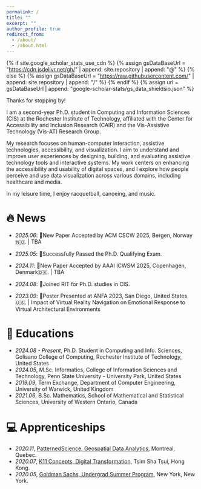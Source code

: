 ```yaml
---
permalink: /
title: ""
excerpt: ""
author_profile: true
redirect_from: 
  - /about/
  - /about.html
---
```


{% if site.google_scholar_stats_use_cdn %}
{% assign gsDataBaseUrl = "https://cdn.jsdelivr.net/gh/" | append: site.repository | append: "@" %}
{% else %}
{% assign gsDataBaseUrl = "https://raw.githubusercontent.com/" | append: site.repository | append: "/" %}
{% endif %}
{% assign url = gsDataBaseUrl | append: "google-scholar-stats/gs_data_shieldsio.json" %}

<span class='anchor' id='about-me'></span>

Thanks for stopping by!

I am a second-year Ph.D. student in Computing and Information Sciences (CIS) at the Rochester Institute of Technology, affiliated with the Center for Accessibility and Inclusion Research (CAIR) and the Vis-Assistive Technology (Vis-AT) Research Group.

My research focuses on human-computer interaction, assistive technologies, accessibility, and visualization. I aim to understand and improve user experiences by designing, building, and evaluating assistive technology tools and interactive systems. My work centers on enhancing the accessibility and usability of digital spaces, and I explore how people perceive and use data visualization across various domains, including healthcare and media.

In my leisure time, I enjoy racquetball, canoeing, and music.

<!-- ...🚧detour en route🚧... -->

<!-- I have published more than 100 papers at the top international AI conferences with total <a href='https://scholar.google.com/citations?user=DhtAFkwAAAAJ'>google scholar citations <strong><span id='total_cit'>260000+</span></strong></a> (You can also use google scholar badge <a href='https://scholar.google.com/citations?user=DhtAFkwAAAAJ'><img src="https://img.shields.io/endpoint?url={{ url | url_encode }}&logo=Google%20Scholar&labelColor=f6f6f6&color=9cf&style=flat&label=citations"></a>). -->


# 🔥 News
- *2025.06*: 🎉New Paper Accepted by ACM CSCW 2025, Bergen, Norway🇳🇴. | TBA

- *2025.05*: 📖Successfully Passed the Ph.D. Qualifying Exam.

- *2024.11*: 🎉New Paper Accepted by AAAI ICWSM 2025, Copenhagen, Denmark🇩🇰. | TBA

- *2024.08*: 📖Joined RIT for Ph.D. studies in CIS.

- *2023.09*: 🎉Poster Presented at ANFA 2023, San Diego, United States🇺🇸. | Impact of Virtual Reality Navigation on Emotional Response to Virtual Architectural Environments

<!-- - *2023.09*: 🎉Abstract Accepted by ANFA 2023, San Diego.  -->

<!-- - *2020.08*: 🎉Abstract Accepted by IACHSS 2020, Milan. | Social Support of Life-Simulation Video Games -->

<!-- # 📝 Publications 
🚧detour en route🚧... -->

<!-- <div class='paper-box'><div class='paper-box-image'><div><div class="badge">CVPR 2016</div><img src='images/500x300.png' alt="sym" width="100%"></div></div> -->
<!-- <div class='paper-box-text' markdown="1"> -->

<!-- [Deep Residual Learning for Image Recognition](https://openaccess.thecvf.com/content_cvpr_2016/papers/He_Deep_Residual_Learning_CVPR_2016_paper.pdf) -->

<!-- **Kaiming He**, Xiangyu Zhang, Shaoqing Ren, Jian Sun -->

<!-- [**Project**](https://scholar.google.com/citations?view_op=view_citation&hl=zh-CN&user=DhtAFkwAAAAJ&citation_for_view=DhtAFkwAAAAJ:ALROH1vI_8AC) <strong><span class='show_paper_citations' data='DhtAFkwAAAAJ:ALROH1vI_8AC'></span></strong> -->
<!-- - Lorem ipsum dolor sit amet, consectetur adipiscing elit. Vivamus ornare aliquet ipsum, ac tempus justo dapibus sit amet.  -->
<!-- </div>
</div> -->

<!-- - [Lorem ipsum dolor sit amet, consectetur adipiscing elit. Vivamus ornare aliquet ipsum, ac tempus justo dapibus sit amet](https://github.com), A, B, C, **CVPR 2020** -->

<!-- # 🎖 Honors and Awards
🚧detour en route🚧... -->

<!-- - *2021.10* Lorem ipsum dolor sit amet, consectetur adipiscing elit. Vivamus ornare aliquet ipsum, ac tempus justo dapibus sit amet. 
- *2021.09* Lorem ipsum dolor sit amet, consectetur adipiscing elit. Vivamus ornare aliquet ipsum, ac tempus justo dapibus sit amet.  -->

# 📖 Educations
- *2024.08 - Present*, Ph.D. Student in Computing and Info. Sciences, Golisano College of Computing, Rochester Institute of Technology, United States
- *2024.05*, M.Sc. Informatics, College of Information Sciences and Technology, Penn State University - University Park, United States
- *2019.09*, Term Exchange, Department of Computer Engineering, University of Warwick, United Kingdom
- *2021.06*, B.Sc. Mathematics, School of Mathematical and Statistical Sciences, University of Western Ontario, Canada

<!-- # 💬 Invited Talks
🚧detour🚧... -->

<!-- - *2021.06*, Lorem ipsum dolor sit amet, consectetur adipiscing elit. Vivamus ornare aliquet ipsum, ac tempus justo dapibus sit amet. 
- *2021.03*, Lorem ipsum dolor sit amet, consectetur adipiscing elit. Vivamus ornare aliquet ipsum, ac tempus justo dapibus sit amet.  \| [\[video\]](https://github.com/) -->

# 💻 Apprenticeships

- *2020.11*, [PatternedScience, Geospatial Data Analytics](https://www.patterned.science/), Montreal, Quebec.
- *2020.07*, [K11 Concepts, Digital Transformation](https://www.k11musea.com/), Tsim Sha Tsui, Hong Kong.
- *2020.05*, [Goldman Sachs, Undergrad Summer Program](https://www.goldmansachs.com/), New York, New York.